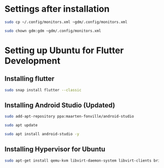 # Settings after installation
``` bash
sudo cp ~/.config/monitors.xml ~gdm/.config/monitors.xml
```
``` bash
sudo chown gdm:gdm ~gdm/.config/monitors.xml
```



# Setting up Ubuntu for Flutter Development

## Installing flutter
``` bash
sudo snap install flutter --classic
```

## Installing Android Studio (Updated)
``` bash
sudo add-apt-repository ppa:maarten-fonville/android-studio
```

``` bash
sudo apt update
```

``` bash
sudo apt install android-studio -y
```

## Installing Hypervisor for Ubuntu
``` bash
sudo apt-get install qemu-kvm libvirt-daemon-system libvirt-clients bridge-utils
```
